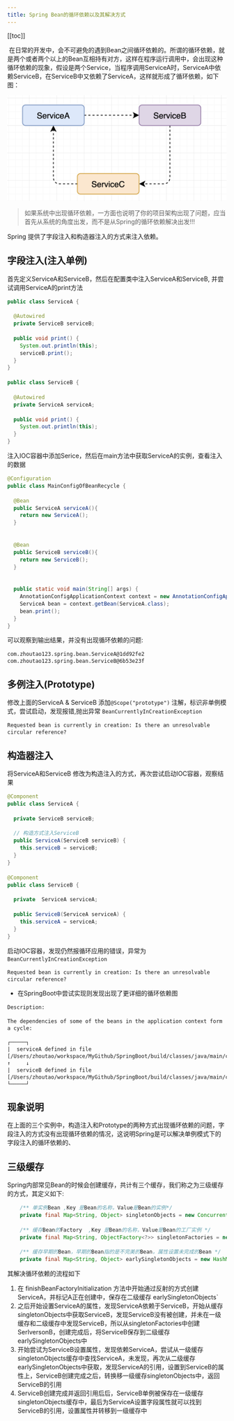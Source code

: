 ```yaml
---
title: Spring Bean的循环依赖以及其解决方式
---
```


[[toc]]


 在日常的开发中，会不可避免的遇到Bean之间循环依赖的。所谓的循环依赖，就是两个或者两个以上的Bean互相持有对方，这样在程序运行调用中，会出现这种循环依赖的现象，假设是两个Service，当程序调用ServiceA时，ServiceA中依赖ServiceB，在ServiceB中又依赖了ServiceA，这样就形成了循环依赖，如下图：


![image.png](../../img/spring-bean-cycle.png)
> 如果系统中出现循环依赖，一方面也说明了你的项目架构出现了问题，应当首先从系统的角度出发，而不是从Spring的循环依赖解决出发!!!



Spring 提供了字段注入和构造器注入的方式来注入依赖。


## 字段注入(注入单例)


首先定义ServiceA和ServiceB，然后在配置类中注入ServiceA和ServiceB, 并尝试调用ServiceA的print方法


```java
public class ServiceA {

  @Autowired
  private ServiceB serviceB;

  public void print() {
    System.out.println(this);
    serviceB.print();
  }
}

public class ServiceB {

  @Autowired
  private ServiceA serviceA;

  public void print() {
    System.out.println(this);
  }
}

```


注入IOC容器中添加Serice，然后在main方法中获取ServiceA的实例，查看注入的数据
```java
@Configuration
public class MainConfigOfBeanRecycle {

  @Bean
  public ServiceA serviceA(){
    return new ServiceA();
  }


  @Bean
  public ServiceB serviceB(){
    return new ServiceB();
  }


  public static void main(String[] args) {
    AnnotationConfigApplicationContext context = new AnnotationConfigApplicationContext(MainConfigOfBeanRecycle.class);
    ServiceA bean = context.getBean(ServiceA.class);
    bean.print();
  }
}
```
可以观察到输出结果，并没有出现循环依赖的问题:
```
com.zhoutao123.spring.bean.ServiceA@1dd92fe2
com.zhoutao123.spring.bean.ServiceB@6b53e23f
```
## 多例注入(Prototype)
修改上面的ServiceA & ServiceB 添加`@Scope("prototype")` 注解，标识非单例模式，尝试启动，发现报错,抛出异常 `BeanCurrentlyInCreationException` 


```
Requested bean is currently in creation: Is there an unresolvable circular reference?
```


## 构造器注入
将ServiceA和ServiceB 修改为构造注入的方式，再次尝试启动IOC容器，观察结果


```java
@Component
public class ServiceA {
    
  private ServiceB serviceB;

  // 构造方式注入ServiceB
  public ServiceA(ServiceB serviceB) {
    this.serviceB = serviceB;
  }
}

@Component
public class ServiceB {
  
  private  ServiceA serviceA;

  public ServiceB(ServiceA serviceA) {
    this.serviceA = serviceA;
  }
}


```
启动IOC容器，发现仍然报循环应用的错误，异常为 `BeanCurrentlyInCreationException` 


```
Requested bean is currently in creation: Is there an unresolvable circular reference?
```


- 在SpringBoot中尝试实现则发现出现了更详细的循环依赖图
```
Description:

The dependencies of some of the beans in the application context form a cycle:

┌─────┐
|  serviceA defined in file [/Users/zhoutao/workspace/MyGithub/SpringBoot/build/classes/java/main/com/zhoutao123/spring/springboot/service/ServiceA.class]
↑     ↓
|  serviceB defined in file [/Users/zhoutao/workspace/MyGithub/SpringBoot/build/classes/java/main/com/zhoutao123/spring/springboot/service/ServiceB.class]
└─────┘

```


## 现象说明


在上面的三个实例中，构造注入和Prototype的两种方式出现循环依赖的问题，字段注入的方式没有出现循环依赖的情况，这说明Spring是可以解决单例模式下的字段注入的循环依赖的、

## 三级缓存


Spring内部常见Bean的时候会创建缓存，共计有三个缓存，我们称之为三级缓存的方式，其定义如下:


```java
	/** 单实例Bean ,Key 是Bean的名称，Value是Bean的实例*/
	private final Map<String, Object> singletonObjects = new ConcurrentHashMap<>(256);

	/** 缓存Bean的Factory 	,Key 是Bean的名称，Value是Bean的工厂实例 */
	private final Map<String, ObjectFactory<?>> singletonFactories = new HashMap<>(16);

	/** 缓存早期的Bean，早期的Bean指的是不完美的Bean，属性设置未完成的Bean */
	private final Map<String, Object> earlySingletonObjects = new HashMap<>(16);
```


其解决循环依赖的流程如下


1. 在 finishBeanFactoryInitialization 方法中开始通过反射的方式创建 ServiceA，并标记A正在创建中，保存在二级缓存 earlySingletonObjects`
1. 之后开始设置ServiceA的属性，发现ServiceA依赖于ServiceB，开始从缓存singletonObjects中获取ServiceB，发现ServiceB没有被创建，并未在一级缓存和二级缓存中发现ServiceB，所以从singletonFactories中创建SerIversonB，创建完成后，将ServiceB保存到二级缓存earlySingletonObjects中
1. 开始尝试为ServiceB设置属性，发现依赖ServiceA，尝试从一级缓存singletonObjects缓存中查找ServiceA，未发现，再次从二级缓存 earlySingletonObjects中获取，发现ServiceA的引用，设置到ServiceB的属性上，ServiceB创建完成之后，转换移一级缓存singletonObjects中，返回ServiceB的引用
1. ServiceB创建完成并返回引用后后，ServiceB单例被保存在一级缓存singletonObjects缓存中，最后为ServiceA设置字段属性就可以找到ServiceB的引用，设置属性并转移到一级缓存中
